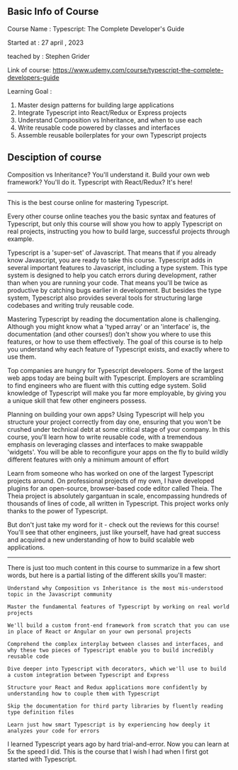## Basic Info of Course
Course Name : Typescript: The Complete Developer's Guide


Started at : 27 april , 2023


teached by : Stephen Grider


Link of course: https://www.udemy.com/course/typescript-the-complete-developers-guide


Learning Goal :
   1. Master design patterns for building large applications
   2. Integrate Typescript into React/Redux or Express projects
   3. Understand Composition vs Inheritance, and when to use each
   4. Write reusable code powered by classes and interfaces
   5. Assemble reusable boilerplates for your own Typescript projects



## Desciption of course 
Composition vs Inheritance? You'll understand it.  Build your own web framework? You'll do it.  Typescript with React/Redux?  It's here!

--------------------

This is the best course online for mastering Typescript.

Every other course online teaches you the basic syntax and features of Typescript, but only this course will show you how to apply Typescript on real projects, instructing you how to build large, successful projects through example.

Typescript is a 'super-set' of Javascript.  That means that if you already know Javascript, you are ready to take this course.  Typescript adds in several important features to Javascript, including a type system.  This type system is designed to help you catch errors during development, rather than when you are running your code.  That means you'll be twice as productive by catching bugs earlier in development.  But besides the type system, Typescript also provides several tools for structuring large codebases and writing truly reusable code.

Mastering Typescript by reading the documentation alone is challenging.  Although you might know what a 'typed array' or an 'interface' is, the documentation (and other courses!) don't show you where to use this features, or how to use them effectively.  The goal of this course is to help you understand why each feature of Typescript exists, and exactly where to use them.

Top companies are hungry for Typescript developers.  Some of the largest web apps today are being built with Typescript.  Employers are scrambling to find engineers who are fluent with this cutting edge system.  Solid knowledge of Typescript will make you far more employable, by giving you a unique skill that few other engineers possess.

Planning on building your own apps?  Using Typescript will help you structure your project correctly from day one, ensuring that you won't be crushed under technical debt at some critical stage of your company.  In this course, you'll learn how to write reusable code, with a tremendous emphasis on leveraging classes and interfaces to make swappable 'widgets'.  You will be able to reconfigure your apps on the fly to build wildly different features with only a minimum amount of effort

Learn from someone who has worked on one of the largest Typescript projects around. On professional projects of my own, I have developed plugins for an open-source, browser-based code editor called Theia.  The Theia project is absolutely gargantuan in scale, encompassing hundreds of thousands of lines of code, all written in Typescript.  This project works only thanks to the power of Typescript.

But don't just take my word for it - check out the reviews for this course! You'll see that other engineers, just like yourself, have had great success and acquired a new understanding of how to build scalable web applications.

--------------------

There is just too much content in this course to summarize in a few short words, but here is a partial listing of the different skills you'll master:

    Understand why Composition vs Inheritance is the most mis-understood topic in the Javascript community

    Master the fundamental features of Typescript by working on real world projects

    We'll build a custom front-end framework from scratch that you can use in place of React or Angular on your own personal projects

    Comprehend the complex interplay between classes and interfaces, and why these two pieces of Typescript enable you to build incredibly reusable code

    Dive deeper into Typescript with decorators, which we'll use to build a custom integration between Typescript and Express

    Structure your React and Redux applications more confidently by understanding how to couple them with Typescript

    Skip the documentation for third party libraries by fluently reading type definition files

    Learn just how smart Typescript is by experiencing how deeply it analyzes your code for errors


I learned Typescript years ago by hard trial-and-error.  Now you can learn at 5x the speed I did.  This is the course that I wish I had when I first got started with Typescript.
